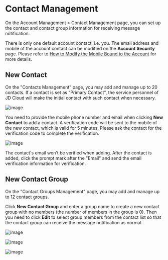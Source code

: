 # Contact Management



On the Account Management > Contact Management page, you can set up the contact and contact group information for receiving message notification.



There is only one default account contact, i.e. you. The email address and mobile of the account contact can be modified on the **Account Security** page. Please refer to [How to Modify the Mobile Bound to the Account](../../../documentation/User-Service/Account-Management/Change-The-Phone-Number.md) for more details.

## New Contact
On the "Contacts Management" page, you may add and manage up to 20 contacts. If a contact is set as "Primary Contact", the service personnel of JD Cloud will make the initial contact with such contact when necessary.

![image](https://github.com/jdcloudcom/en/blob/en-signin-signup/image/Message-Center/联系人管理-1.png)


You need to provide the mobile phone number and email when clicking **New Contact** to add a contact. A verification code will be sent to the mobile of the new contact, which is valid for 5 minutes. Please ask the contact for the verification code to complete the verification.

![image](https://github.com/jdcloudcom/en/blob/en-signin-signup/image/Message-Center/联系人管理-2.png)

The contact's email won’t be verified when adding. After the contact is added, click the prompt mark after the "Email" and send the email verification information for verification.


## New Contact Group
On the "Contact Groups Management" page, you may add and manage up to 12 contact groups.

Click **New Contact Group** and enter a group name to create a new contact group with no members (the number of members in the group is 0). Then you need to click **Edit** to select group members from the contact list so that the contact group can receive the message notification as normal.

![image](https://github.com/jdcloudcom/en/blob/en-signin-signup/image/Message-Center/联系人管理-3.png)

![image](https://github.com/jdcloudcom/en/blob/en-signin-signup/image/Message-Center/联系人管理-4.png)

![image](https://github.com/jdcloudcom/en/blob/en-signin-signup/image/Message-Center/联系人管理-5.png)
